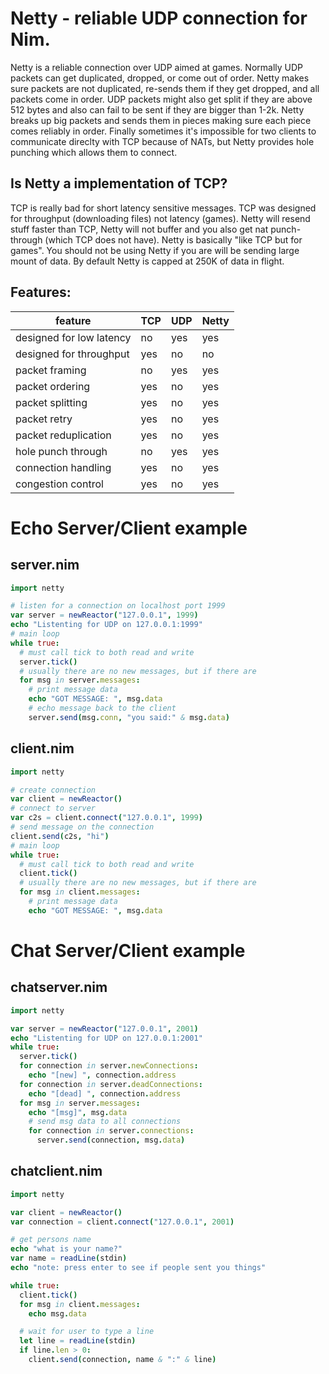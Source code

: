 # Netty - reliable UDP connection for Nim.

Netty is a reliable connection over UDP aimed at games. Normally UDP packets can get duplicated, dropped, or come out of order. Netty makes sure packets are not duplicated, re-sends them if they get dropped, and all packets come in order. UDP packets might also get split if they are above 512 bytes and also can fail to be sent if they are bigger than 1-2k. Netty breaks up big packets and sends them in pieces making sure each piece comes reliably in order. Finally sometimes it's impossible for two clients to communicate direclty with TCP because of NATs, but Netty provides hole punching which allows them to connect.

## Is Netty a implementation of TCP?

TCP is really bad for short latency sensitive messages. TCP was designed for throughput (downloading files) not latency (games). Netty will resend stuff faster than TCP, Netty will not buffer and you also get nat punch-through (which TCP does not have). Netty is basically "like TCP but for games". You should not be using Netty if you are will be sending large mount of data. By default Netty is capped at 250K of data in flight.

## Features:

| feature                   | TCP   | UDP      | Netty |
| ------------------------- | ----- | -------- | ------- |
| designed for low latency  | no    | yes      | yes     |
| designed for throughput   | yes   | no       | no      |
| packet framing            | no    | yes      | yes     |
| packet ordering           | yes   | no       | yes     |
| packet splitting          | yes   | no       | yes     |
| packet retry              | yes   | no       | yes     |
| packet reduplication      | yes   | no       | yes     |
| hole punch through        | no    | yes      | yes     |
| connection handling       | yes   | no       | yes     |
| congestion control        | yes   | no       | yes     |


# Echo Server/Client example

## server.nim

```nim
import netty

# listen for a connection on localhost port 1999
var server = newReactor("127.0.0.1", 1999)
echo "Listenting for UDP on 127.0.0.1:1999"
# main loop
while true:
  # must call tick to both read and write
  server.tick()
  # usually there are no new messages, but if there are
  for msg in server.messages:
    # print message data
    echo "GOT MESSAGE: ", msg.data
    # echo message back to the client
    server.send(msg.conn, "you said:" & msg.data)
```

## client.nim

```nim
import netty

# create connection
var client = newReactor()
# connect to server
var c2s = client.connect("127.0.0.1", 1999)
# send message on the connection
client.send(c2s, "hi")
# main loop
while true:
  # must call tick to both read and write
  client.tick()
  # usually there are no new messages, but if there are
  for msg in client.messages:
    # print message data
    echo "GOT MESSAGE: ", msg.data
```

# Chat Server/Client example

## chatserver.nim

```nim
import netty

var server = newReactor("127.0.0.1", 2001)
echo "Listenting for UDP on 127.0.0.1:2001"
while true:
  server.tick()
  for connection in server.newConnections:
    echo "[new] ", connection.address
  for connection in server.deadConnections:
    echo "[dead] ", connection.address
  for msg in server.messages:
    echo "[msg]", msg.data
    # send msg data to all connections
    for connection in server.connections:
      server.send(connection, msg.data)
```

## chatclient.nim

```nim
import netty

var client = newReactor()
var connection = client.connect("127.0.0.1", 2001)

# get persons name
echo "what is your name?"
var name = readLine(stdin)
echo "note: press enter to see if people sent you things"

while true:
  client.tick()
  for msg in client.messages:
    echo msg.data

  # wait for user to type a line
  let line = readLine(stdin)
  if line.len > 0:
    client.send(connection, name & ":" & line)
```
